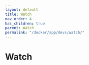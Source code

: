 ```yaml
---
layout: default
title: Watch
nav_order: 4
has_children: true
parent: Watch
permalink: "/docker/app/devs/watch/"
---
```


# Watch
